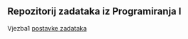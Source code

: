 ## Repozitorij zadataka iz Programiranja I
Vjezba1 [postavke zadataka](https://github.com/azracaus/Programiranje1/blob/main/Vjezba1/postavke.md)

